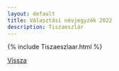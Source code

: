 ```yaml
---
layout: default
title: Választási névjegyzék 2022
description: Tiszaeszlár
---
```


{% include Tiszaeszlaar.html %}

[Vissza](./)